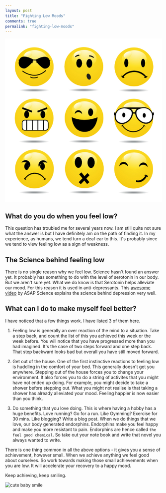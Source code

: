 ```yaml
---
layout: post
title: "Fighting Low Moods"
comments: true
permalink: "fighting-low-moods"
---
```


![Moods](/_images/moods.jpg)


## What do you do when you feel low?

This question has troubled me for several years now. I am still quite not sure what the answer is but I have definitely am on the path of finding it. In my experience, as humans, we tend turn a deaf ear to this. It's probably since we tend to view feeling low as a sign of weakness.

## The Science behind feeling low

There is no single reason why we feel low. Science hasn't found an answer yet. It probably has something to do with the level of serotonin in our body. But we aren't sure yet. What we do know is that Serotonin helps alleviate our mood. For this reason it is used in anti-depressants. This [awesome video](https://www.youtube.com/watch?v=GOK1tKFFIQI) by ASAP Science explains the science behind depression very well.

## What can I do to make myself feel better?

I have noticed that a few things work. I have listed 3 of them here.

1. Feeling low is generally an over reaction of the mind to a situation. Take a step back, and count the list of this you achieved this week or the week before. You will notice that you have progressed more than you had imagined. It's the case of two steps forward and one step back. That step backward looks bad but overall you have still moved forward.

2. Get out of the house. One of the first instinctive reactions to feeling low is huddling in the comfort of your bed. This generally doesn't get you anywhere. Stepping out of the house forces you to change your environment. It also forces you to do a string of activites that you might have not ended up doing. For example, you might decide to take a shower before stepping out. What you might not realise is that taking a shower has already alleviated your mood. Feeling happier is now easier than you think.

3. Do something that you love doing. This is where having a hobby has a huge benefits. Love running? Go for a run. Like Gymming? Exercise for 30 mins. Like blogging? Write a blog post. When we do things that we love, our body generated endorphins. Endorphins make you feel happy and make you more resistant to pain. Endorphins are hence called `the feel good chemical`. So take out your note book and write that novel you always wanted to write.

There is one thing common in all the above options - it gives you a sense of achievement, however small. When we achieve anything we feel good about ourselves. So work towards making those small achievements when you are low. It will accelerate your recovery to a happy mood.

Keep achieving, keep smiling.

![cute baby smile](http://theartmad.com/wp-content/uploads/2015/04/Baby-Smile-4.jpg)
